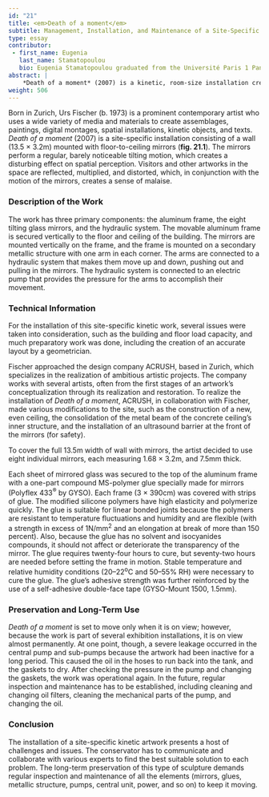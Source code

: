```yaml
---
id: "21"
title: <em>Death of a moment</em>
subtitle: Management, Installation, and Maintenance of a Site-Specific Kinetic Sculpture
type: essay
contributor:
 - first_name: Eugenia
   last_name: Stamatopoulou
   bio: Eugenia Stamatopoulou graduated from the Université Paris 1 Panthéon-Sorbonne with an MA in art history and an MSc in conservation, both focused on contemporary art. She acquired an MPhil in monuments conservation at the National Technical University of Athens, Architecture Department, where she is also a PhD candidate. She has been a conservator and collections manager for museums and galleries in France and Canada. For several years, she has been in charge of the management, installation, and conservation of the Dakis Joannou Collection, Athens.
abstract: |
    *Death of a moment* (2007) is a kinetic, room-size installation created by the Swiss Neo-Dada artist Urs Fischer (b. 1973). The installation’s floor-to-ceiling mounted mirrors are set in motion by a hydraulic system, making the space appear to distort and fluctuate. Acquired by the Dakis Joannou Collection in 2007, it was installed as a permanent artwork at the DESTE Foundation in Athens, Greece. This project presented numerous challenges related to the artwork’s production and long-term presentation, including site obstruction, the availability of components, coordination with various specialists, and spatial planning. This paper discusses the solutions adopted by the Dakis Joannou Collection to install and maintain *Death of a moment*, and to plan for its long-term preservation.
weight: 506
---
```


Born in Zurich, Urs Fischer (b. 1973) is a prominent contemporary artist who uses a wide variety of media and materials to create assemblages, paintings, digital montages, spatial installations, kinetic objects, and texts. *Death of a moment* (2007) is a site-specific installation consisting of a wall (13.5 × 3.2m) mounted with floor-to-ceiling mirrors (**fig. 21.1**). The mirrors perform a regular, barely noticeable tilting motion, which creates a disturbing effect on spatial perception. Visitors and other artworks in the space are reflected, multiplied, and distorted, which, in conjunction with the motion of the mirrors, creates a sense of malaise.

### Description of the Work

The work has three primary components: the aluminum frame, the eight tilting glass mirrors, and the hydraulic system. The movable aluminum frame is secured vertically to the floor and ceiling of the building. The mirrors are mounted vertically on the frame, and the frame is mounted on a secondary metallic structure with one arm in each corner. The arms are connected to a hydraulic system that makes them move up and down, pushing out and pulling in the mirrors. The hydraulic system is connected to an electric pump that provides the pressure for the arms to accomplish their movement.

### Technical Information

For the installation of this site-specific kinetic work, several issues were taken into consideration, such as the building and floor load capacity, and much preparatory work was done, including the creation of an accurate layout by a geometrician.

Fischer approached the design company ACRUSH, based in Zurich, which specializes in the realization of ambitious artistic projects. The company works with several artists, often from the first stages of an artwork’s conceptualization through its realization and restoration. To realize the installation of *Death of a moment*, ACRUSH, in collaboration with Fischer, made various modifications to the site, such as the construction of a new, even ceiling, the consolidation of the metal beam of the concrete ceiling’s inner structure, and the installation of an ultrasound barrier at the front of the mirrors (for safety).

To cover the full 13.5m width of wall with mirrors, the artist decided to use eight individual mirrors, each measuring 1.68 × 3.2m, and 7.5mm thick.

Each sheet of mirrored glass was secured to the top of the aluminum frame with a one-part compound MS-polymer glue specially made for mirrors (Polyflex 433<sup>®</sup> by GYSO). Each frame (3 × 390cm) was covered with strips of glue. The modified silicone polymers have high elasticity and polymerize quickly. The glue is suitable for linear bonded joints because the polymers are resistant to temperature fluctuations and humidity and are flexible (with a strength in excess of 1N/mm<sup>2</sup> and an elongation at break of more than 150 percent). Also, because the glue has no solvent and isocyanides compounds, it should not affect or deteriorate the transparency of the mirror. The glue requires twenty-four hours to cure, but seventy-two hours are needed before setting the frame in motion. Stable temperature and relative humidity conditions (20–22<sup>o</sup>C and 50–55% RH) were necessary to cure the glue. The glue’s adhesive strength was further reinforced by the use of a self-adhesive double-face tape (GYSO-Mount 1500, 1.5mm).

### Preservation and Long-Term Use

*Death of a moment* is set to move only when it is on view; however, because the work is part of several exhibition installations, it is on view almost permanently. At one point, though, a severe leakage occurred in the central pump and sub-pumps because the artwork had been inactive for a long period. This caused the oil in the hoses to run back into the tank, and the gaskets to dry. After checking the pressure in the pump and changing the gaskets, the work was operational again. In the future, regular inspection and maintenance has to be established, including cleaning and changing oil filters, cleaning the mechanical parts of the pump, and changing the oil.

### Conclusion

The installation of a site-specific kinetic artwork presents a host of challenges and issues. The conservator has to communicate and collaborate with various experts to find the best suitable solution to each problem. The long-term preservation of this type of sculpture demands regular inspection and maintenance of all the elements (mirrors, glues, metallic structure, pumps, central unit, power, and so on) to keep it moving.
